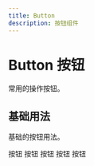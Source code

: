 ```yaml
---
title: Button
description: 按钮组件
---
```


# Button 按钮

常用的操作按钮。

## 基础用法

基础的按钮用法。

<script setup>
import myButton from '../../src/components/button/button.vue'
</script>

<my-button type="primary"> 按钮 </my-button>
<my-button type="success"> 按钮 </my-button>
<my-button type="info"> 按钮 </my-button>
<my-button type="warning"> 按钮 </my-button>
<my-button type="danger"> 按钮 </my-button>
